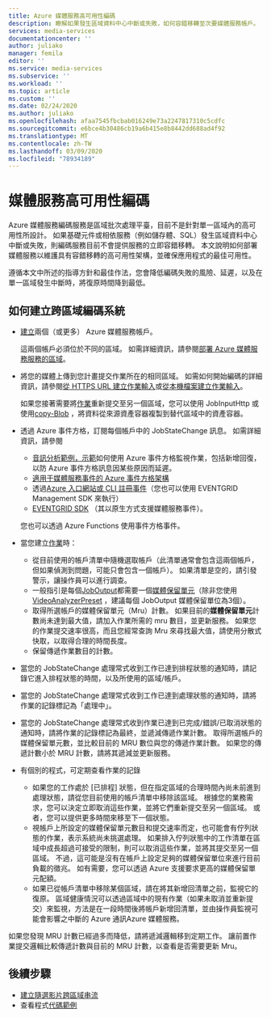 ```yaml
---
title: Azure 媒體服務高可用性編碼
description: 瞭解如果發生區域資料中心中斷或失敗，如何容錯移轉至次要媒體服務帳戶。
services: media-services
documentationcenter: ''
author: juliako
manager: femila
editor: ''
ms.service: media-services
ms.subservice: ''
ms.workload: ''
ms.topic: article
ms.custom: ''
ms.date: 02/24/2020
ms.author: juliako
ms.openlocfilehash: afaa7545fbcbab016249e73a2247817310c5cdfc
ms.sourcegitcommit: e6bce4b30486cb19a6b415e8b8442dd688ad4f92
ms.translationtype: MT
ms.contentlocale: zh-TW
ms.lasthandoff: 03/09/2020
ms.locfileid: "78934189"
---
```

# <a name="media-services-high-availability-encoding"></a>媒體服務高可用性編碼 

Azure 媒體服務編碼服務是區域批次處理平臺，目前不是針對單一區域內的高可用性所設計。 如果基礎元件或相依服務（例如儲存體、SQL）發生區域資料中心中斷或失敗，則編碼服務目前不會提供服務的立即容錯移轉。 本文說明如何部署媒體服務以維護具有容錯移轉的高可用性架構，並確保應用程式的最佳可用性。

遵循本文中所述的指導方針和最佳作法，您會降低編碼失敗的風險、延遲，以及在單一區域發生中斷時，將復原時間降到最低。

## <a name="how-to-build-a-cross-regional-encoding-system"></a>如何建立跨區域編碼系統

* [建立](create-account-cli-how-to.md)兩個（或更多） Azure 媒體服務帳戶。

    這兩個帳戶必須位於不同的區域。 如需詳細資訊，請參閱[部署 Azure 媒體服務服務的區域](https://azure.microsoft.com/global-infrastructure/services/?products=media-services)。
* 將您的媒體上傳到您計畫提交作業所在的相同區域。 如需如何開始編碼的詳細資訊，請參閱[從 HTTPS URL 建立作業輸入](job-input-from-http-how-to.md)或[從本機檔案建立作業輸入](job-input-from-local-file-how-to.md)。

    如果您接著需要將[作業](transforms-jobs-concept.md)重新提交至另一個區域，您可以使用 JobInputHttp 或使用[copy-Blob](https://docs.microsoft.com/rest/api/storageservices/Copy-Blob) ，將資料從來源資產容器複製到替代區域中的資產容器。
* 透過 Azure 事件方格，訂閱每個帳戶中的 JobStateChange 訊息。 如需詳細資訊，請參閱

    * [音訊分析範例，示範](https://github.com/Azure-Samples/media-services-v3-dotnet/tree/master/AudioAnalytics/AudioAnalyzer)如何使用 Azure 事件方格監視作業，包括新增回復，以防 Azure 事件方格訊息因某些原因而延遲。
    * [適用于媒體服務事件的 Azure 事件方格架構](media-services-event-schemas.md)
    * 透過[Azure 入口網站或 CLI 註冊事件](reacting-to-media-services-events.md)（您也可以使用 EVENTGRID Management SDK 來執行）
    * [EVENTGRID SDK](https://www.nuget.org/packages/Microsoft.Azure.EventGrid/) （其以原生方式支援媒體服務事件）。

    您也可以透過 Azure Functions 使用事件方格事件。
* 當您建立[作業](transforms-jobs-concept.md)時：

    * 從目前使用的帳戶清單中隨機選取帳戶（此清單通常會包含這兩個帳戶，但如果偵測到問題，可能只會包含一個帳戶）。 如果清單是空的，請引發警示，讓操作員可以進行調查。
    * 一般指引是每個[JobOutput](https://docs.microsoft.com/rest/api/media/jobs/create#joboutputasset)都需要一個[媒體保留單元](media-reserved-units-cli-how-to.md)（除非您使用[VideoAnalyzerPreset](analyzing-video-audio-files-concept.md) ，建議每個 JobOutput 媒體保留單位為3個）。
    * 取得所選帳戶的媒體保留單元（Mru）計數。 如果目前的**媒體保留單元**計數尚未達到最大值，請加入作業所需的 mru 數目，並更新服務。 如果您的作業提交速率很高，而且您經常查詢 Mru 來尋找最大值，請使用分散式快取，以取得合理的時間長度。
    * 保留傳遞作業數目的計數。

* 當您的 JobStateChange 處理常式收到工作已達到排程狀態的通知時，請記錄它進入排程狀態的時間，以及所使用的區域/帳戶。
* 當您的 JobStateChange 處理常式收到工作已達到處理狀態的通知時，請將作業的記錄標記為「處理中」。
* 當您的 JobStateChange 處理常式收到作業已達到已完成/錯誤/已取消狀態的通知時，請將作業的記錄標記為最終，並遞減傳遞作業計數。 取得所選帳戶的媒體保留單元數，並比較目前的 MRU 數位與您的傳遞作業計數。 如果您的傳遞計數小於 MRU 計數，請將其遞減並更新服務。
* 有個別的程式，可定期查看作業的記錄
    
    * 如果您的工作處於 [已排程] 狀態，但在指定區域的合理時間內尚未前進到處理狀態，請從您目前使用的帳戶清單中移除該區域。  根據您的業務需求，您可以決定立即取消這些作業，並將它們重新提交至另一個區域。 或者，您可以提供更多時間來移至下一個狀態。
    * 視帳戶上所設定的媒體保留單元數目和提交速率而定，也可能會有佇列狀態的作業，表示系統尚未挑選處理。  如果排入佇列狀態中的工作清單在區域中成長超過可接受的限制，則可以取消這些作業，並將其提交至另一個區域。  不過，這可能是沒有在帳戶上設定足夠的媒體保留單位來進行目前負載的徵兆。  如有需要，您可以透過 Azure 支援要求更高的媒體保留單元配額。
    * 如果已從帳戶清單中移除某個區域，請在將其新增回清單之前，監視它的復原。  區域健康情況可以透過區域中的現有作業（如果未取消並重新提交）來監視，方法是在一段時間後將帳戶新增回清單，並由操作員監視可能會影響之中斷的 Azure 通訊Azure 媒體服務。
    
如果您發現 MRU 計數已經過多而降低，請將遞減邏輯移到定期工作。 讓前置作業提交邏輯比較傳遞計數與目前的 MRU 計數，以查看是否需要更新 Mru。

## <a name="next-steps"></a>後續步驟

* [建立隨選影片跨區域串流](media-services-high-availability-streaming.md)
* 查看程式[代碼範例](https://docs.microsoft.com/samples/browse/?products=azure-media-services)
